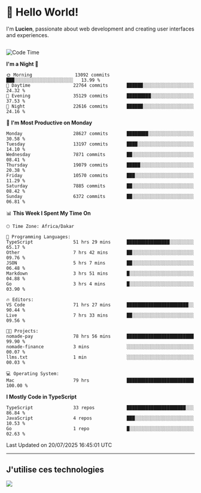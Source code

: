 # 👋 Hello World!

I'm **Lucien**, passionate about web development and creating user interfaces and experiences.

##

<!--START_SECTION:waka-->
![Code Time](http://img.shields.io/badge/Code%20Time-3%2C460%20hrs%2021%20mins-blue)

**I'm a Night 🦉** 

```text
🌞 Morning                13092 commits       ███░░░░░░░░░░░░░░░░░░░░░░   13.99 % 
🌆 Daytime                22764 commits       ██████░░░░░░░░░░░░░░░░░░░   24.32 % 
🌃 Evening                35129 commits       █████████░░░░░░░░░░░░░░░░   37.53 % 
🌙 Night                  22616 commits       ██████░░░░░░░░░░░░░░░░░░░   24.16 % 
```
📅 **I'm Most Productive on Monday** 

```text
Monday                   28627 commits       ████████░░░░░░░░░░░░░░░░░   30.58 % 
Tuesday                  13197 commits       ████░░░░░░░░░░░░░░░░░░░░░   14.10 % 
Wednesday                7871 commits        ██░░░░░░░░░░░░░░░░░░░░░░░   08.41 % 
Thursday                 19079 commits       █████░░░░░░░░░░░░░░░░░░░░   20.38 % 
Friday                   10570 commits       ███░░░░░░░░░░░░░░░░░░░░░░   11.29 % 
Saturday                 7885 commits        ██░░░░░░░░░░░░░░░░░░░░░░░   08.42 % 
Sunday                   6372 commits        ██░░░░░░░░░░░░░░░░░░░░░░░   06.81 % 
```


📊 **This Week I Spent My Time On** 

```text
🕑︎ Time Zone: Africa/Dakar

💬 Programming Languages: 
TypeScript               51 hrs 29 mins      ████████████████░░░░░░░░░   65.17 % 
Other                    7 hrs 42 mins       ██░░░░░░░░░░░░░░░░░░░░░░░   09.76 % 
JSON                     5 hrs 7 mins        ██░░░░░░░░░░░░░░░░░░░░░░░   06.48 % 
Markdown                 3 hrs 51 mins       █░░░░░░░░░░░░░░░░░░░░░░░░   04.88 % 
Go                       3 hrs 4 mins        █░░░░░░░░░░░░░░░░░░░░░░░░   03.90 % 

🔥 Editors: 
VS Code                  71 hrs 27 mins      ███████████████████████░░   90.44 % 
Live                     7 hrs 33 mins       ██░░░░░░░░░░░░░░░░░░░░░░░   09.56 % 

🐱‍💻 Projects: 
nomade-pay               78 hrs 56 mins      █████████████████████████   99.90 % 
nomade-finance           3 mins              ░░░░░░░░░░░░░░░░░░░░░░░░░   00.07 % 
llms.txt                 1 min               ░░░░░░░░░░░░░░░░░░░░░░░░░   00.03 % 

💻 Operating System: 
Mac                      79 hrs              █████████████████████████   100.00 % 
```

**I Mostly Code in TypeScript** 

```text
TypeScript               33 repos            ██████████████████████░░░   86.84 % 
JavaScript               4 repos             ███░░░░░░░░░░░░░░░░░░░░░░   10.53 % 
Go                       1 repo              █░░░░░░░░░░░░░░░░░░░░░░░░   02.63 % 
```




 Last Updated on 20/07/2025 16:45:01 UTC
<!--END_SECTION:waka-->
---

## J'utilise ces technologies

<p align="left">
  <a href="https://skillicons.dev">
    <img src="https://skillicons.dev/icons?i=ts,js,go,ruby,css,scss,tailwind,react,vite,nextjs,docker,figma,ableton" />
  </a>
</p>


